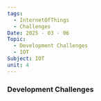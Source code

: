 ```yaml
---
tags:
  - InternetOfThings
  - Challenges
Date: 2025 - 03 - 06
Topic:
  - Development Challenges
  - IOT
Subject: IOT
unit: 4
---
```


### Development Challenges
